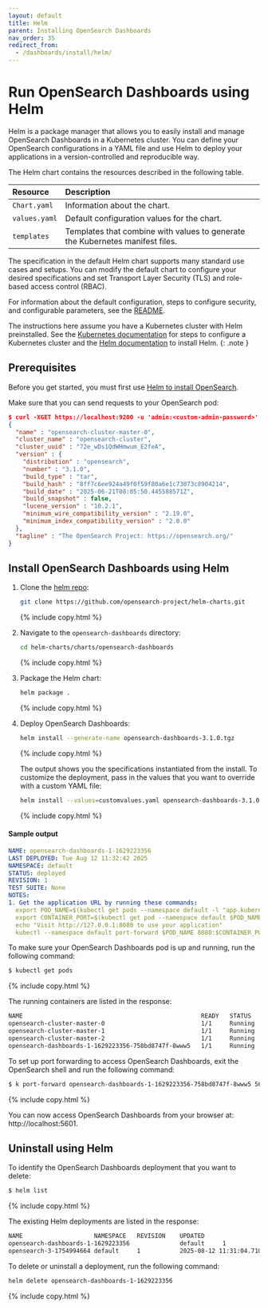 ```yaml
---
layout: default
title: Helm
parent: Installing OpenSearch Dashboards
nav_order: 35
redirect_from: 
  - /dashboards/install/helm/
---
```


# Run OpenSearch Dashboards using Helm

Helm is a package manager that allows you to easily install and manage OpenSearch Dashboards in a Kubernetes cluster. You can define your OpenSearch configurations in a YAML file and use Helm to deploy your applications in a version-controlled and reproducible way.

The Helm chart contains the resources described in the following table.

Resource | Description
:--- | :---
`Chart.yaml` |  Information about the chart.
`values.yaml` |  Default configuration values for the chart.
`templates` |  Templates that combine with values to generate the Kubernetes manifest files.

The specification in the default Helm chart supports many standard use cases and setups. You can modify the default chart to configure your desired specifications and set Transport Layer Security (TLS) and role-based access control (RBAC).

For information about the default configuration, steps to configure security, and configurable parameters, see the
[README](https://github.com/opensearch-project/helm-charts/tree/main/charts).

The instructions here assume you have a Kubernetes cluster with Helm preinstalled. See the [Kubernetes documentation](https://kubernetes.io/docs/setup/) for steps to configure a Kubernetes cluster and the [Helm documentation](https://helm.sh/docs/intro/install/) to install Helm.
{: .note }

## Prerequisites

Before you get started, you must first use [Helm to install OpenSearch]({{site.url}}{{site.baseurl}}/opensearch/install/helm/).

Make sure that you can send requests to your OpenSearch pod:

```json
$ curl -XGET https://localhost:9200 -u 'admin:<custom-admin-password>' --insecure
{
  "name" : "opensearch-cluster-master-0",
  "cluster_name" : "opensearch-cluster",
  "cluster_uuid" : "72e_wDs1QdWHmwum_E2feA",
  "version" : {
    "distribution" : "opensearch",
    "number" : "3.1.0",
    "build_type" : "tar",
    "build_hash" : "8ff7c6ee924a49f0f59f80a6e1c73073c8904214",
    "build_date" : "2025-06-21T08:05:50.445588571Z",
    "build_snapshot" : false,
    "lucene_version" : "10.2.1",
    "minimum_wire_compatibility_version" : "2.19.0",
    "minimum_index_compatibility_version" : "2.0.0"
  },
  "tagline" : "The OpenSearch Project: https://opensearch.org/"
}
```

## Install OpenSearch Dashboards using Helm

1. Clone the [helm repo](https://github.com/opensearch-project/helm-charts/tree/main):

   ```bash
   git clone https://github.com/opensearch-project/helm-charts.git
   ```
   {% include copy.html %}

1. Navigate to the `opensearch-dashboards` directory:

   ```bash
   cd helm-charts/charts/opensearch-dashboards
   ```
   {% include copy.html %}

1. Package the Helm chart:

   ```bash
   helm package .
   ```
   {% include copy.html %}

1. Deploy OpenSearch Dashboards:

   ```bash
   helm install --generate-name opensearch-dashboards-3.1.0.tgz
   ```
   {% include copy.html %}
   
   The output shows you the specifications instantiated from the install.
   To customize the deployment, pass in the values that you want to override with a custom YAML file:

   ```bash
   helm install --values=customvalues.yaml opensearch-dashboards-3.1.0.tgz
   ```
   {% include copy.html %}

#### Sample output

```yaml
NAME: opensearch-dashboards-1-1629223356
LAST DEPLOYED: Tue Aug 12 11:32:42 2025
NAMESPACE: default
STATUS: deployed
REVISION: 1
TEST SUITE: None
NOTES:
1. Get the application URL by running these commands:
  export POD_NAME=$(kubectl get pods --namespace default -l "app.kubernetes.io/name=opensearch-dashboards,app.kubernetes.io/instance=dashboards" -o jsonpath="{.items[0].metadata.name}")
  export CONTAINER_PORT=$(kubectl get pod --namespace default $POD_NAME -o jsonpath="{.spec.containers[0].ports[0].containerPort}")
  echo "Visit http://127.0.0.1:8080 to use your application"
  kubectl --namespace default port-forward $POD_NAME 8080:$CONTAINER_PORT
```

To make sure your OpenSearch Dashboards pod is up and running, run the following command:

```bash
$ kubectl get pods
```
{% include copy.html %}

The running containers are listed in the response:

```bash
NAME                                                  READY   STATUS    RESTARTS   AGE
opensearch-cluster-master-0                           1/1     Running   0          4m35s
opensearch-cluster-master-1                           1/1     Running   0          4m35s
opensearch-cluster-master-2                           1/1     Running   0          4m35s
opensearch-dashboards-1-1629223356-758bd8747f-8www5   1/1     Running   0          66s
```

To set up port forwarding to access OpenSearch Dashboards, exit the OpenSearch shell and run the following command:

```bash
$ k port-forward opensearch-dashboards-1-1629223356-758bd8747f-8www5 5601
```
{% include copy.html %}

You can now access OpenSearch Dashboards from your browser at: http://localhost:5601.


## Uninstall using Helm

To identify the OpenSearch Dashboards deployment that you want to delete:

```bash
$ helm list
```
{% include copy.html %}

The existing Helm deployments are listed in the response:

```bash
NAME                   	NAMESPACE	REVISION	UPDATED                             	STATUS  	CHART                      	APP VERSION
opensearch-dashboards-1-1629223356             	default  	1       	2025-08-12 11:32:42.798313 +0100 IST	deployed	opensearch-dashboards-3.1.0	3.1.0      
opensearch-3-1754994664	default  	1       	2025-08-12 11:31:04.710386 +0100 IST	deployed	opensearch-3.1.0           	3.1.0      
```

To delete or uninstall a deployment, run the following command:

```bash
helm delete opensearch-dashboards-1-1629223356
```
{% include copy.html %}
